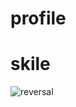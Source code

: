 # profile
# skile
![reversal](https://capsule-render.vercel.app/api?type=slice&reversal=true&color=gradient)
